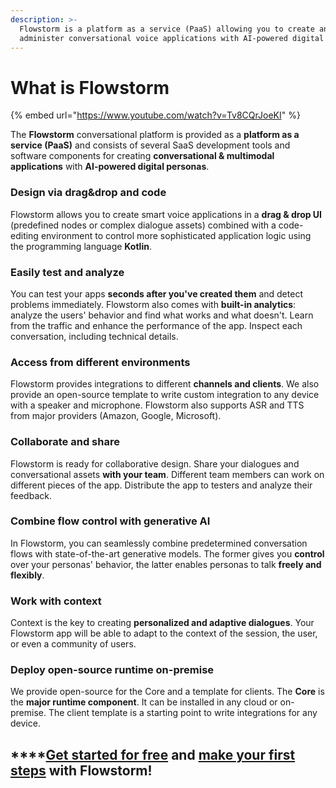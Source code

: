 ```yaml
---
description: >-
  Flowstorm is a platform as a service (PaaS) allowing you to create and
  administer conversational voice applications with AI-powered digital personas.
---
```


# What is Flowstorm

{% embed url="https://www.youtube.com/watch?v=Tv8CQrJoeKI" %}

The **Flowstorm** conversational platform is provided as a **platform as a service (PaaS)** and consists of several SaaS development tools and software components for creating **conversational & multimodal applications** with **AI-powered digital personas**.

### Design via drag\&drop and code

Flowstorm allows you to create smart voice applications in a **drag & drop UI** (predefined nodes or complex dialogue assets) combined with a code-editing environment to control more sophisticated application logic using the programming language **Kotlin**.&#x20;

### Easily test and analyze

You can test your apps **seconds after you've created them** and detect problems immediately. Flowstorm also comes with **built-in analytics**: analyze the users' behavior and find what works and what doesn't. Learn from the traffic and enhance the performance of the app. Inspect each conversation, including technical details.

### Access from different environments

Flowstorm provides integrations to different **channels and clients**. We also provide an open-source template to write custom integration to any device with a speaker and microphone. Flowstorm also supports ASR and TTS from major providers (Amazon, Google, Microsoft).

### Collaborate and share

Flowstorm is ready for collaborative design. Share your dialogues and conversational assets **with your team**. Different team members can work on different pieces of the app. Distribute the app to testers and analyze their feedback.

### Combine flow control with generative AI

In Flowstorm, you can seamlessly combine predetermined conversation flows with state-of-the-art generative models. The former gives you **control** over your personas' behavior, the latter enables personas to talk **freely and flexibly**.

### Work with context

Context is the key to creating **personalized and adaptive dialogues**. Your Flowstorm app will be able to adapt to the context of the session, the user, or even a community of users.

### Deploy open-source runtime on-premise

We provide open-source for the Core and a template for clients. The **Core** is the **major runtime component**. It can be installed in any cloud or on-premise. The client template is a starting point to write integrations for any device.

## ****[**Get started for free**](https://app.flowstorm.ai/) **and** [**make your first steps**](quick-start.md) **with Flowstorm!**
